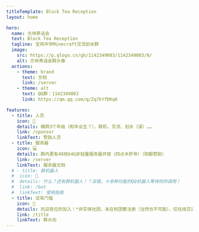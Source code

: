 ```yaml
---
titleTemplate: Block Tea Reception
layout: home

hero:
  name: 方块茶话会
  text: Block Tea Reception
  tagline: 宝鸡中学Minecraft交流划水群
  image:
    src: https://p.qlogo.cn/gh/1142349003/1142349003/0/
    alt: 方块茶话会群头像
  actions:
    - theme: brand
      text: 文档
      link: /server
    - theme: alt
      text: QQ群：1142349003
      link: https://qm.qq.com/q/Zq7kYfDKq6

features:
  - title: 人员
    icon: 👥
    details: 横跨3个年级（和毕业生？），联机、交流、划水（误）……
    link: /sponsor
    linkText: 赞助人员
  - title: 服务器
    icon: 💻
    details: 群内更有48核64G非轻量服务器开放（四点半肝帝）（阳毅赞助）
    link: /server
    linkText: 服务器文档
  # - title: 群机器人
  #  icon: 🤖
  #  details: 什么？还有群机器人！？没错，十余种功能的QQ机器人等待你的调用！
  #  link: /bot
  #  linkText: 使用指南
  - title: 没有门槛
    icon: 🚪
    details: 欢迎各位的加入！*非实体社团，未在校团委注册（当然也不可能），仅在线交流，暂无线下活动
    link: /title
    linkText: 群头衔
---
```

